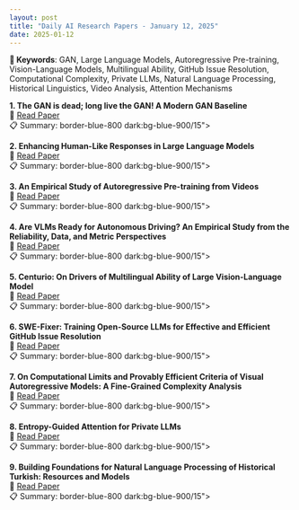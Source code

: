 ```yaml
---
layout: post
title: "Daily AI Research Papers - January 12, 2025"
date: 2025-01-12
---
```


**🔑 Keywords**: GAN, Large Language Models, Autoregressive Pre-training, Vision-Language Models, Multilingual Ability, GitHub Issue Resolution, Computational Complexity, Private LLMs, Natural Language Processing, Historical Linguistics, Video Analysis, Attention Mechanisms

**1. The GAN is dead; long live the GAN! A Modern GAN Baseline**  
🔗 [Read Paper](https://huggingface.co/papers/2501.05441)  
📋 Summary: border-blue-800 dark:bg-blue-900/15">

**2. Enhancing Human-Like Responses in Large Language Models**  
🔗 [Read Paper](https://huggingface.co/papers/2501.05032)  
📋 Summary: border-blue-800 dark:bg-blue-900/15">

**3. An Empirical Study of Autoregressive Pre-training from Videos**  
🔗 [Read Paper](https://huggingface.co/papers/2501.05453)  
📋 Summary: border-blue-800 dark:bg-blue-900/15">

**4. Are VLMs Ready for Autonomous Driving? An Empirical Study from the
  Reliability, Data, and Metric Perspectives**  
🔗 [Read Paper](https://huggingface.co/papers/2501.04003)  
📋 Summary: border-blue-800 dark:bg-blue-900/15">

**5. Centurio: On Drivers of Multilingual Ability of Large Vision-Language
  Model**  
🔗 [Read Paper](https://huggingface.co/papers/2501.05122)  
📋 Summary: border-blue-800 dark:bg-blue-900/15">

**6. SWE-Fixer: Training Open-Source LLMs for Effective and Efficient GitHub
  Issue Resolution**  
🔗 [Read Paper](https://huggingface.co/papers/2501.05040)  
📋 Summary: border-blue-800 dark:bg-blue-900/15">

**7. On Computational Limits and Provably Efficient Criteria of Visual
  Autoregressive Models: A Fine-Grained Complexity Analysis**  
🔗 [Read Paper](https://huggingface.co/papers/2501.04377)  
📋 Summary: border-blue-800 dark:bg-blue-900/15">

**8. Entropy-Guided Attention for Private LLMs**  
🔗 [Read Paper](https://huggingface.co/papers/2501.03489)  
📋 Summary: border-blue-800 dark:bg-blue-900/15">

**9. Building Foundations for Natural Language Processing of Historical
  Turkish: Resources and Models**  
🔗 [Read Paper](https://huggingface.co/papers/2501.04828)  
📋 Summary: border-blue-800 dark:bg-blue-900/15">
